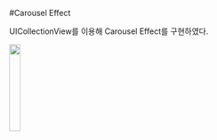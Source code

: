 #Carousel Effect

UICollectionView를 이용해 Carousel Effect를 구현하였다.

<img src= "https://user-images.githubusercontent.com/108163842/194952684-d39c4744-d4b3-49d7-879f-18d5cebcd492.gif" width="20%">
